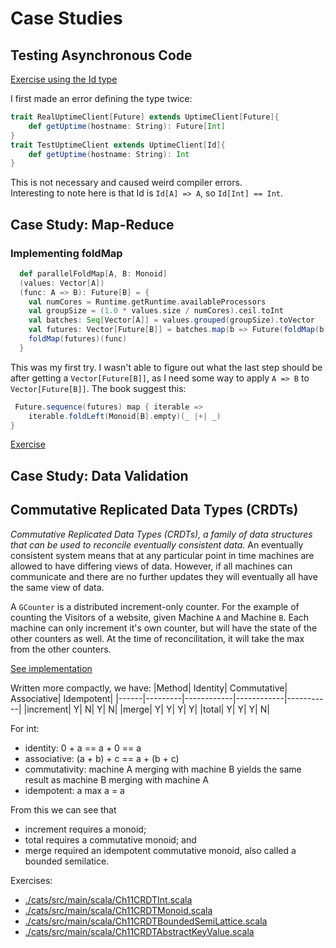 # Case Studies
## Testing Asynchronous Code
[Exercise using the Id type](cats/src/Ch8TestingAsyncCode.scala)

I first made an error defining the type twice:
```scala
trait RealUptimeClient[Future] extends UptimeClient[Future]{
    def getUptime(hostname: String): Future[Int]
}
trait TestUptimeClient extends UptimeClient[Id]{
    def getUptime(hostname: String): Int
}
```
This is not necessary and caused weird compiler errors.  
Interesting to note here is that Id is `Id[A] => A`, so `Id[Int] == Int`.

## Case Study: Map-Reduce
### Implementing foldMap
```scala
  def parallelFoldMap[A, B: Monoid]
  (values: Vector[A])
  (func: A => B): Future[B] = {
    val numCores = Runtime.getRuntime.availableProcessors
    val groupSize = (1.0 * values.size / numCores).ceil.toInt
    val batches: Seq[Vector[A]] = values.grouped(groupSize).toVector
    val futures: Vector[Future[B]] = batches.map(b => Future(foldMap(b)(func))).toVector
    foldMap(futures)(func)
  }
```
This was my first try. I wasn't able to figure out what the last step should be after getting a `Vector[Future[B]]`, as I need some way to apply `A => B` to `Vector[Future[B]]`.
The book suggest this:
```scala
 Future.sequence(futures) map { iterable =>
    iterable.foldLeft(Monoid[B].empty)(_ |+| _)
}
```
[Exercise](cats/src/main/scala/Ch9FoldMap.scala)

## Case Study: Data Validation
## Commutative Replicated Data Types (CRDTs)
_Commutative Replicated Data Types (CRDTs), a family of data structures that can be used to reconcile eventually consistent data._
An eventually consistent system means that at any particular point in time machines are allowed to have differing views of data. However, if all machines can communicate and there are no further updates they will eventually all have the same view of data.

A `GCounter` is a distributed increment-only counter.
For the example of counting the Visitors of a website, given Machine `A` and Machine `B`.
Each machine can only increment it's own counter, but will have the state of the other counters as well. 
At the time of reconcilitation, it will take the max from the other counters.

[See implementation](cats/src/main/scala/Ch11CRDTInt.scala)

Written more compactly, we have:
|Method| Identity| Commutative| Associative| Idempotent|
|------|---------|------------|------------|-----------|
|increment| Y| N| Y| N| 
|merge| Y| Y| Y| Y| 
|total| Y| Y| Y| N|
   
For int:  
- identity: 0 + a == a + 0 == a
- associative: (a + b) + c == a + (b + c)
- commutativity: machine A merging with machine B yields the same result as machine B merging with machine A
- idempotent: a max a = a

From this we can see that
- increment requires a monoid;
- total requires a commutative monoid; and
- merge required an idempotent commutative monoid, also called a
bounded semilatice.

Exercises:
- [./cats/src/main/scala/Ch11CRDTInt.scala](./cats/src/main/scala/Ch11CRDTInt.scala)
- [./cats/src/main/scala/Ch11CRDTMonoid.scala](./cats/src/main/scala/Ch11CRDTMonoid.scala)
- [./cats/src/main/scala/Ch11CRDTBoundedSemiLattice.scala](./cats/src/main/scala/Ch11CRDTBoundedSemiLattice.scala)
- [./cats/src/main/scala/Ch11CRDTAbstractKeyValue.scala](./cats/src/main/scala/Ch11CRDTAbstractKeyValue.scala)